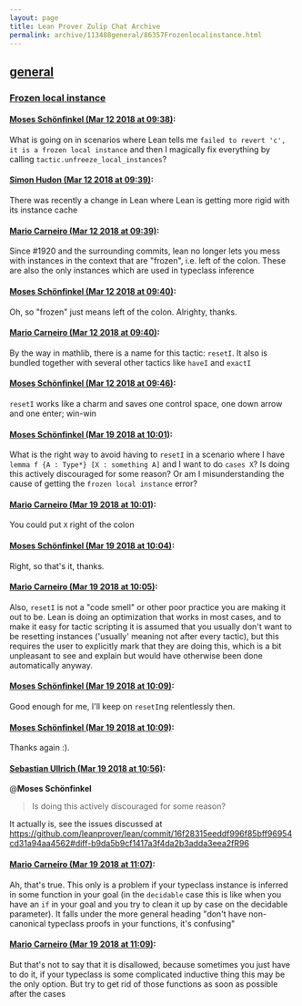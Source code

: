 ```yaml
---
layout: page
title: Lean Prover Zulip Chat Archive 
permalink: archive/113488general/86357Frozenlocalinstance.html
---
```


## [general](index.html)
### [Frozen local instance](86357Frozenlocalinstance.html)

#### [Moses Schönfinkel (Mar 12 2018 at 09:38)](https://leanprover.zulipchat.com/#narrow/stream/113488-general/topic/Frozen%20local%20instance/near/123599507):
What is going on in scenarios where Lean tells me `failed to revert 'c', it is a frozen local instance` and then I magically fix everything by calling `tactic.unfreeze_local_instances`?

#### [Simon Hudon (Mar 12 2018 at 09:39)](https://leanprover.zulipchat.com/#narrow/stream/113488-general/topic/Frozen%20local%20instance/near/123599520):
There was recently a change in Lean where Lean is getting more rigid with its instance cache

#### [Mario Carneiro (Mar 12 2018 at 09:39)](https://leanprover.zulipchat.com/#narrow/stream/113488-general/topic/Frozen%20local%20instance/near/123599522):
Since #1920 and the surrounding commits, lean no longer lets you mess with instances in the context that are "frozen", i.e. left of the colon. These are also the only instances which are used in typeclass inference

#### [Moses Schönfinkel (Mar 12 2018 at 09:40)](https://leanprover.zulipchat.com/#narrow/stream/113488-general/topic/Frozen%20local%20instance/near/123599566):
Oh, so "frozen" just means left of the colon. Alrighty, thanks.

#### [Mario Carneiro (Mar 12 2018 at 09:40)](https://leanprover.zulipchat.com/#narrow/stream/113488-general/topic/Frozen%20local%20instance/near/123599568):
By the way in mathlib, there is a name for this tactic: `resetI`. It also is bundled together with several other tactics like `haveI` and `exactI`

#### [Moses Schönfinkel (Mar 12 2018 at 09:46)](https://leanprover.zulipchat.com/#narrow/stream/113488-general/topic/Frozen%20local%20instance/near/123599712):
`resetI` works like a charm and saves one control space, one down arrow and one enter; win-win

#### [Moses Schönfinkel (Mar 19 2018 at 10:01)](https://leanprover.zulipchat.com/#narrow/stream/113488-general/topic/Frozen%20local%20instance/near/123908258):
What is the right way to avoid having to `resetI` in a scenario where I have `lemma f {A : Type*} [X : something A]` and I want to do `cases X`? Is doing this actively discouraged for some reason? Or am I misunderstanding the cause of getting the `frozen local instance` error?

#### [Mario Carneiro (Mar 19 2018 at 10:01)](https://leanprover.zulipchat.com/#narrow/stream/113488-general/topic/Frozen%20local%20instance/near/123908269):
You could put `X` right of the colon

#### [Moses Schönfinkel (Mar 19 2018 at 10:04)](https://leanprover.zulipchat.com/#narrow/stream/113488-general/topic/Frozen%20local%20instance/near/123908362):
Right, so that's it, thanks.

#### [Mario Carneiro (Mar 19 2018 at 10:05)](https://leanprover.zulipchat.com/#narrow/stream/113488-general/topic/Frozen%20local%20instance/near/123908372):
Also, `resetI` is not a "code smell" or other poor practice you are making it out to be. Lean is doing an optimization that works in most cases, and to make it easy for tactic scripting it is assumed that you usually don't want to be resetting instances ('usually' meaning not after every tactic), but this requires the user to explicitly mark that they are doing this, which is a bit unpleasant to see and explain but would have otherwise been done automatically anyway.

#### [Moses Schönfinkel (Mar 19 2018 at 10:09)](https://leanprover.zulipchat.com/#narrow/stream/113488-general/topic/Frozen%20local%20instance/near/123908462):
Good enough for me, I'll keep on `resetI`ng relentlessly then.

#### [Moses Schönfinkel (Mar 19 2018 at 10:09)](https://leanprover.zulipchat.com/#narrow/stream/113488-general/topic/Frozen%20local%20instance/near/123908463):
Thanks again :).

#### [Sebastian Ullrich (Mar 19 2018 at 10:56)](https://leanprover.zulipchat.com/#narrow/stream/113488-general/topic/Frozen%20local%20instance/near/123909880):
@**Moses Schönfinkel**
> Is doing this actively discouraged for some reason?

It actually is, see the issues discussed at https://github.com/leanprover/lean/commit/16f28315eeddf996f85bff96954cd31a94aa4562#diff-b9da5b9cf1417a3f4da2b3adda3eea2fR96

#### [Mario Carneiro (Mar 19 2018 at 11:07)](https://leanprover.zulipchat.com/#narrow/stream/113488-general/topic/Frozen%20local%20instance/near/123910208):
Ah, that's true. This only is a problem if your typeclass instance is inferred in some function in your goal (in the `decidable` case this is like when you have an `if` in your goal and you try to clean it up by case on the decidable parameter). It falls under the more general heading "don't have non-canonical typeclass proofs in your functions, it's confusing"

#### [Mario Carneiro (Mar 19 2018 at 11:09)](https://leanprover.zulipchat.com/#narrow/stream/113488-general/topic/Frozen%20local%20instance/near/123910282):
But that's not to say that it is disallowed, because sometimes you just have to do it, if your typeclass is some complicated inductive thing this may be the only option. But try to get rid of those functions as soon as possible after the cases

